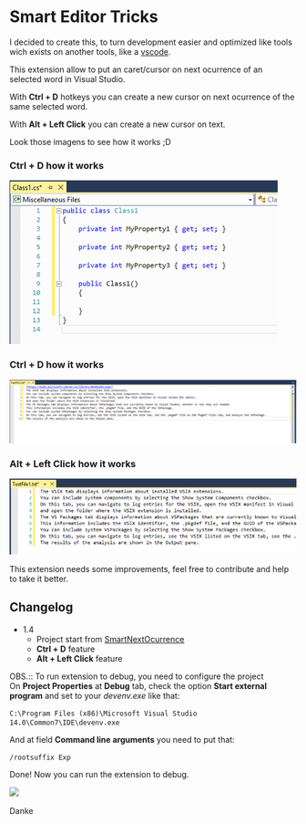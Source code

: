 # Smart Editor Tricks
  
I decided to create this, to turn development easier and optimized like tools wich exists on another tools, like a [vscode](https://code.visualstudio.com/).

This extension allow to put an caret/cursor on next ocurrence of an selected word in Visual Studio.

With **Ctrl + D** hotkeys you can create a new cursor on next ocurrence of the same selected word.

With **Alt + Left Click** you can create a new cursor on text.  

Look those imagens to see how it works ;D  
  
### **Ctrl + D** how it works  
![C#](./assets/csharp.gif)  
  
### **Ctrl + D** how it works  
![Text](./assets/text.gif)  
  
### **Alt + Left Click** how it works  
![Click](./assets/Click.gif)  
  
This extension needs some improvements, feel free to contribute and help to take it better.  
  
## Changelog
- 1.4
    - Project start from [SmartNextOcurrence](https://github.com/JulioGold/SmartNextOcurrence)
    - **Ctrl + D** feature
    - **Alt + Left Click** feature
  
OBS.:: To run extension to debug, you need to configure the project  
On **Project Properties** at **Debug** tab, check the option **Start external program** and set to your *devenv.exe* like that:
```
C:\Program Files (x86)\Microsoft Visual Studio 14.0\Common7\IDE\devenv.exe
```  
And at field **Command line arguments** you need to put that:
```
/rootsuffix Exp
``` 
Done! Now you can run the extension to debug.  
  
  
[![](https://www.paypalobjects.com/en_US/i/btn/btn_donateCC_LG.gif)](https://www.paypal.com/cgi-bin/webscr?cmd=_donations&business=BRXEJLMRQHRAG&lc=US&item_name=Smart&item_number=SmartNextOcurrence&currency_code=USD&bn=PP%2dDonationsBF%3abtn_donateCC_LG%2egif%3aNonHosted)
    
Danke  
  
